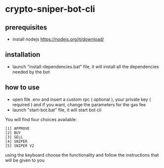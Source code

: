 # crypto-sniper-bot-cli

## prerequisites

- install nodejs https://nodejs.org/it/download/

## installation

- launch "install-dependencies.bat" file, it will install all the dependencies needed by the bot

## how to use

- open file .env and insert a custom rpc ( optional ), your private key ( required ) and if you want, change the parameters for the gas fee
- launch "start-bot.bat" file, it will start bot cli

You will find four choices available: 

    [1] APPROVE
    [2] BUY
    [3] SELL
    [4] SNIPER
    [5] SNIPER V2


using the keyboard choose the functionality and follow the instructions that will be given to you
